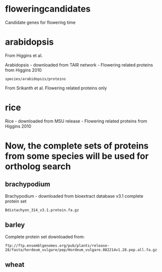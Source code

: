# floweringcandidates
Candidate genes for flowering time

<h1> arabidopsis</h1>

From Higgins et al.

Arabidopsis - downloaded from TAIR network - Flowering related proteins from Higgins 2010

```species/arabidopsis/proteins ```

From Srikanth et al. Flowering related proteins only

<h1> rice </h1>

Rice - downloaded from MSU release - Flowering related proteins from Higgins 2010

<h1> Now, the complete sets of proteins from some species will be used for ortholog search </h1>

<h2> brachypodium </h2> 

Brachypodium - downloaded from bioextract database v3.1 complete protein set 

```Bdistachyon_314_v3.1.protein.fa.gz ```

<h2> barley </h2>

Complete protein set downloaded from:

```ftp://ftp.ensemblgenomes.org/pub/plants/release-28/fasta/hordeum_vulgare/pep/Hordeum_vulgare.082214v1.28.pep.all.fa.gz ```

<h2> wheat </h2>





